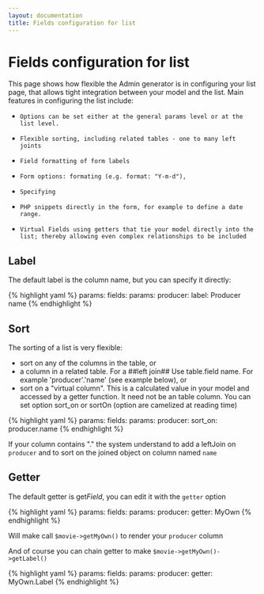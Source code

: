 ```yaml
---
layout: documentation
title: Fields configuration for list
---
```


# Fields configuration for list

This page shows how flexible the Admin generator is in configuring your list page, that allows tight integration between your model and the list.
Main features in configuring the list include: 

*     Options can be set either at the general params level or at the list level.
*     Flexible sorting, including related tables - one to many left joints 
*     Field formatting of form labels 
*     Form options: formating (e.g. format: "Y-m-d"), 
*     Specifying 
*     PHP snippets directly in the form, for example to define a date range. 
*     Virtual Fields using getters that tie your model directly into the list; thereby allowing even complex relationships to be included

## Label

The default label is the column name, but you can specify it directly:

{% highlight yaml %}
params:
  fields:
    params:
      producer:
        label: Producer name
{% endhighlight %}

## Sort

The sorting of a list is very flexible: 

*    sort on any of the columns in the table, or 
*    a column in a related table. For a ##left join## Use table.field name. For example 'producer'.'name' (see example below), or 
*    sort on a "virtual column". This is a calculated value in your model and accessed by a getter function. It need not be an table column.
You can set option sort_on or sortOn (option are camelized at reading time) 

{% highlight yaml %}
params:
  fields:
    params:
      producer:
        sort_on: producer.name
{% endhighlight %}

If your column contains "." the system understand to add a leftJoin on `producer` and to sort on the joined object on column named `name`

## Getter

The default getter is get*Field*, you can edit it with the `getter` option

{% highlight yaml %}
params:
  fields:
    params:
      producer:
        getter: MyOwn
{% endhighlight %}

Will make call `$movie->getMyOwn()` to render your `producer` column

And of course you can chain getter to make `$movie->getMyOwn()->getLabel()`

{% highlight yaml %}
params:
  fields:
    params:
      producer:
        getter: MyOwn.Label
{% endhighlight %}